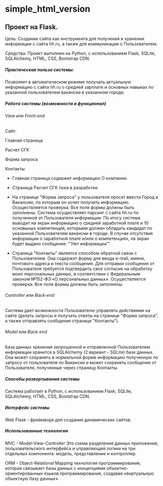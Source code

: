 # simple_html_version
## Проект на Flask.

Цель: Создание сайта как инструмента для получения и хранения информации
с сайта hh.ru, а также для коммуникации с Пользователем.

Средства: Проект выполнен на Python, с использованием Flask, SQLite, 
SQLAlchemy, HTML, CSS, Bootstrap CDN.

##### Практическая польза системы:
Позволяет в автоматическом режиме получать актуальную информацию с сайта 
hh.ru о средней зарплате и основных навыках по указанной пользователем 
вакансии в указанном городе.

##### Работа системы (возможности и функционал)
###### View или Front-end
Сайт:

Главная страница

Расчет СГК

Форма запроса

Контакты

- Главная страница содержит информацию О компании.

- Страница Расчет СГК пока в разработке.

- На странице "Форма запроса" у пользователя просят ввести Город и Вакансию,
по которым он хочет получить информацию. Осуществляется проверка: 
Все поля формы должны быть заполнены.
Система осуществляет парсинг с сайта hh.ru по полученной от Пользователя информации.
По итогу система выводит на экран информацию о средней заработной плате и
10 основыных компетенций, которыми должен обладать кандидат по указанной
Пользователям вакансии в городе.
В случае отсутствия информации о заработной плате и/или о компетенциях, на экран 
будет выдано сообщение: "'Нет информации'".

- Страница "Контакты" является способом обратной связи с Пользователем.
Она содержит форму для ввода e-mail, имени, почтового адреса и 
текста сообщения. Для отправки сообщения от Пользователя требуется подтвердить 
свое согласие на обработку моих персональных данных, в соответствии с 
Федеральным законом №152-ФЗ «О персональных данных».
Осуществляется проверка: Все поля формы должны быть заполнены.

###### Controller или Back-end
Система дает возможности Пользователю управлять действиями на сайте (делать запросы и получать ответы на странице 
"Форма запроса", а также отправлять сообщения странице "Контакты"). 

###### Model или Back-end
База данных хренения запрошенной и отправленной Пользователем информации
хранится в SQLAlchemy (2 вариант - SQLite) базе данных.
Она может сохранять в нормальной форме информацию полученную по запросу от пользователя по Вакансии
и может сохранять сообщения от Пользователя, полученные через страницу Контакты.

##### Способы развертывания системы
Система работает в Python, с использованием Flask, SQLite, 
SQLAlchemy, HTML, CSS, Bootstrap CDN.

##### Интерфейс системы
Web 
Flask - фреймворк для создания динамических сайтов.

##### Использованные технологии
MVC - Model-View-Controller
Это схема разделения данных приложения, пользовательского интерфейса и 
управляющей логики на три отдельных компонента: модель, представление и 
контроллер.

ORM - Object-Relational Mapping
технология программирования, которая связывает базы данных с концепциями
объектно-ориентированных языков программирования, создавая «виртуальную 
объектную базу данных».





